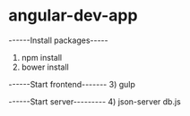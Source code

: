 # angular-dev-app

------Install packages-----
1) npm install
2) bower install

------Start frontend-------
3) gulp

------Start server---------
4) json-server db.js
